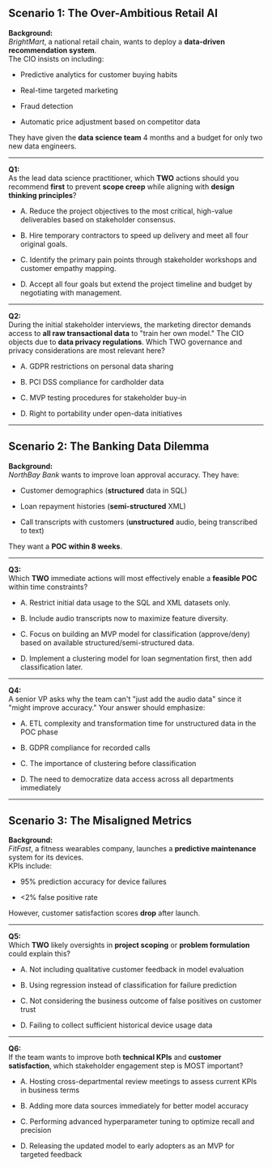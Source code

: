 ## **Scenario 1: The Over-Ambitious Retail AI**

**Background:**  
_BrightMart_, a national retail chain, wants to deploy a  **data-driven recommendation system**.  
The CIO insists on including:

-   Predictive analytics for customer buying habits
    
-   Real-time targeted marketing
    
-   Fraud detection
    
-   Automatic price adjustment based on competitor data
    

They have given the  **data science team**  4 months and a budget for only two new data engineers.

----------

**Q1:**  
As the lead data science practitioner, which  **TWO**  actions should you recommend  **first**  to prevent  **scope creep**  while aligning with  **design thinking principles**?

-   A. Reduce the project objectives to the most critical, high-value deliverables based on stakeholder consensus.
    
-   B. Hire temporary contractors to speed up delivery and meet all four original goals.
    
-   C. Identify the primary pain points through stakeholder workshops and customer empathy mapping.
    
-   D. Accept all four goals but extend the project timeline and budget by negotiating with management.
    

----------

**Q2:**  
During the initial stakeholder interviews, the marketing director demands access to  **all raw transactional data**  to "train her own model." The CIO objects due to  **data privacy regulations**. Which TWO governance and privacy considerations are most relevant here?

-   A. GDPR restrictions on personal data sharing
    
-   B. PCI DSS compliance for cardholder data
    
-   C. MVP testing procedures for stakeholder buy-in
    
-   D. Right to portability under open-data initiatives
    

----------

## **Scenario 2: The Banking Data Dilemma**

**Background:**  
_NorthBay Bank_  wants to improve loan approval accuracy. They have:

-   Customer demographics (**structured**  data in SQL)
    
-   Loan repayment histories (**semi-structured**  XML)
    
-   Call transcripts with customers (**unstructured**  audio, being transcribed to text)
    

They want a  **POC within 8 weeks**.

----------

**Q3:**  
Which  **TWO**  immediate actions will most effectively enable a  **feasible POC**  within time constraints?

-   A. Restrict initial data usage to the SQL and XML datasets only.
    
-   B. Include audio transcripts now to maximize feature diversity.
    
-   C. Focus on building an MVP model for classification (approve/deny) based on available structured/semi-structured data.
    
-   D. Implement a clustering model for loan segmentation first, then add classification later.
    

----------

**Q4:**  
A senior VP asks why the team can't "just add the audio data" since it "might improve accuracy." Your answer should emphasize:

-   A. ETL complexity and transformation time for unstructured data in the POC phase
    
-   B. GDPR compliance for recorded calls
    
-   C. The importance of clustering before classification
    
-   D. The need to democratize data access across all departments immediately
    

----------

## **Scenario 3: The Misaligned Metrics**

**Background:**  
_FitFast_, a fitness wearables company, launches a  **predictive maintenance**  system for its devices.  
KPIs include:

-   95% prediction accuracy for device failures
    
-   <2% false positive rate
    

However, customer satisfaction scores  **drop**  after launch.

----------

**Q5:**  
Which  **TWO**  likely oversights in  **project scoping**  or  **problem formulation**  could explain this?

-   A. Not including qualitative customer feedback in model evaluation
    
-   B. Using regression instead of classification for failure prediction
    
-   C. Not considering the business outcome of false positives on customer trust
    
-   D. Failing to collect sufficient historical device usage data
    

----------

**Q6:**  
If the team wants to improve both  **technical KPIs**  and  **customer satisfaction**, which stakeholder engagement step is MOST important?

-   A. Hosting cross-departmental review meetings to assess current KPIs in business terms
    
-   B. Adding more data sources immediately for better model accuracy
    
-   C. Performing advanced hyperparameter tuning to optimize recall and precision
    
-   D. Releasing the updated model to early adopters as an MVP for targeted feedback
